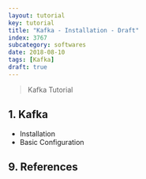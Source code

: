 ```yaml
---
layout: tutorial
key: tutorial
title: "Kafka - Installation - Draft"
index: 3767
subcategory: softwares
date: 2018-08-10
tags: [Kafka]
draft: true
---
```


> Kafka Tutorial

## 1. Kafka
* Installation
* Basic Configuration


## 9. References
